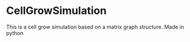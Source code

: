 # CellGrowSimulation
 This is a cell grow simulation based on a matrix graph structure. Made in python
